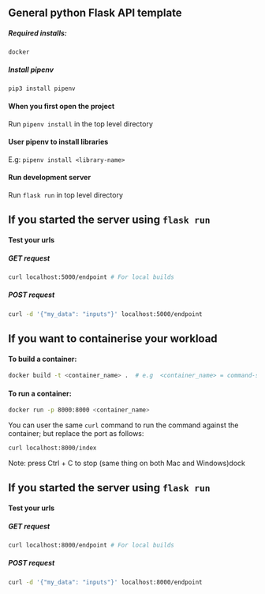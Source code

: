 ## General python Flask API template

##### Required installs:
`docker`

##### Install pipenv
`pip3 install pipenv`

#### When you first open the project
Run `pipenv install` in the top level directory

#### User pipenv to install libraries
E.g: `pipenv install <library-name>`

#### Run development server
Run `flask run` in top level directory


## If you started the server using `flask run`
#### Test your urls
##### GET request
```bash
curl localhost:5000/endpoint # For local builds
```

##### POST request
```bash
curl -d '{"my_data": "inputs"}' localhost:5000/endpoint
```


## If you want to containerise your workload
#### To build a container:
```bash
docker build -t <container_name> .  # e.g  <container_name> = command-service
```

#### To run a container:
```bash
docker run -p 8000:8000 <container_name> 
```
You can user the same `curl` command to run the command against the container; but replace the port as follows:
```bash
curl localhost:8000/index
```
Note: press Ctrl + C to stop (same thing on both Mac and Windows)dock

## If you started the server using `flask run`
#### Test your urls
##### GET request
```bash
curl localhost:8000/endpoint # For local builds
```

##### POST request
```bash
curl -d '{"my_data": "inputs"}' localhost:8000/endpoint
```
